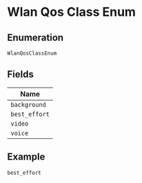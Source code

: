 
# Wlan Qos Class Enum

## Enumeration

`WlanQosClassEnum`

## Fields

| Name |
|  --- |
| `background` |
| `best_effort` |
| `video` |
| `voice` |

## Example

```
best_effort
```

